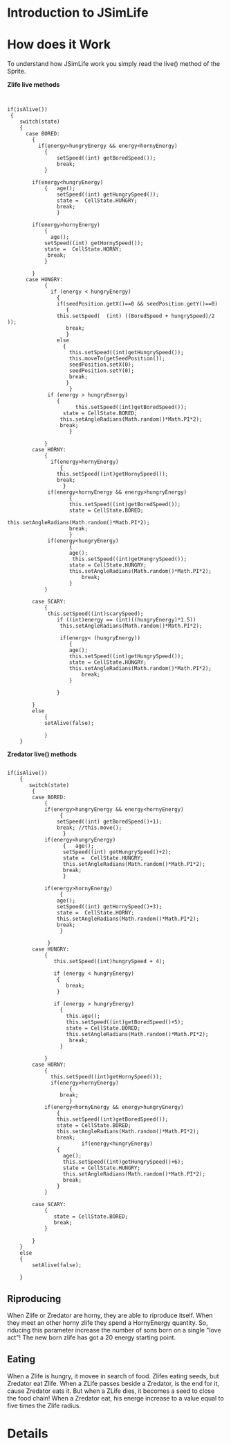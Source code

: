 # Introduction to JSimLife #

# How does it Work #

To understand how JSimLife work you simply read the live() method of the Sprite.

**Zlife live methods**
```


if(isAlive())
 {
    switch(state)
	{
	  case BORED:
		{
		  if(energy>hungryEnergy && energy<hornyEnergy)
			{
				setSpeed((int) getBoredSpeed());
				break; 
			}
					
		if(energy<hungryEnergy)
			{   age();
			    setSpeed((int) getHungrySpeed());
			    state =  CellState.HUNGRY;
			    break;
		        }
					
		if(energy>hornyEnergy)
			{
			  age();
			setSpeed((int) getHornySpeed());
			state =  CellState.HORNY;
			 break;
			}
					
		}
	  case HUNGRY:
			{
			  if (energy < hungryEnergy)
				{
				if(seedPosition.getX()==0 && seedPosition.getY()==0)
				   {
				this.setSpeed(  (int) ((BoredSpeed + hungrySpeed)/2 ));
				   break;
				   }
				else
				  {
				    this.setSpeed((int)getHungrySpeed());
				    this.moveTo(getSeedPosition());
				    seedPosition.setX(0);
				    seedPosition.setY(0);
				    break;
				   }
			        }
			 if (energy > hungryEnergy)
				{ 
			          this.setSpeed((int)getBoredSpeed());
				  state = CellState.BORED;
				 this.setAngleRadians(Math.random()*Math.PI*2);
				 break;
			        }  
					
			}
		case HORNY:
			{
			  if(energy>hornyEnergy)
			     {
				this.setSpeed((int)getHornySpeed());
				break;
			      }
			 if(energy<hornyEnergy && energy>hungryEnergy)
					{
					this.setSpeed((int)getBoredSpeed());
					state = CellState.BORED;
		    		        this.setAngleRadians(Math.random()*Math.PI*2);
					break;
					}
			 if(energy<hungryEnergy)
					{
					age();
					 this.setSpeed((int)getHungrySpeed());
					state = CellState.HUNGRY;
					this.setAngleRadians(Math.random()*Math.PI*2);
						break;
					}
			}
				
		case SCARY:
			{   		
			 this.setSpeed((int)scarySpeed);		
			    if ((int)energy == (int)((hungryEnergy)*1.5))
				 this.setAngleRadians(Math.random()*Math.PI*2);
					
			     if(energy< (hungryEnergy))
					{
					age();
					this.setSpeed((int)getHungrySpeed());
					state = CellState.HUNGRY;
					this.setAngleRadians(Math.random()*Math.PI*2);
						break;
					}
					
				}
			
		}
		else
			{
			setAlive(false);
			
			}
	}

```

**Zredator live() methods**

```

if(isAlive())
	{
	   switch(state)
		{
		case BORED:
			{
			if(energy>hungryEnergy && energy<hornyEnergy)
			     {
				setSpeed((int) getBoredSpeed()+1);
				break; //this.move();
			      }
			if(energy<hungryEnergy)
			      {   age();
				  setSpeed((int) getHungrySpeed()+2);
				  state =  CellState.HUNGRY;
				  this.setAngleRadians(Math.random()*Math.PI*2);
				  break;
			      }
					
			if(energy>hornyEnergy)
			     {
				age();
				setSpeed((int) getHornySpeed()+3);
				state =  CellState.HORNY;
				this.setAngleRadians(Math.random()*Math.PI*2);
				break;
			     }
					
			 }
		case HUNGRY:
			{
			   this.setSpeed((int)hungrySpeed + 4);
					
			   if (energy < hungryEnergy)
				{
				   break;
				}
					
			   if (energy > hungryEnergy)
				 {
				   this.age();
				   this.setSpeed((int)getBoredSpeed()+5);
				   state = CellState.BORED;
				   this.setAngleRadians(Math.random()*Math.PI*2);
				    break;
				 }  
					
			}
		case HORNY:
			{
			  this.setSpeed((int)getHornySpeed());
			  if(energy>hornyEnergy)
			        {
				 break;
			        }
			if(energy<hornyEnergy && energy>hungryEnergy)
				{
				this.setSpeed((int)getBoredSpeed());
				state = CellState.BORED;
				this.setAngleRadians(Math.random()*Math.PI*2);
				break;
                        if(energy<hungryEnergy)
				{
				  age();
				  this.setSpeed((int)getHungrySpeed()+6);
				  state = CellState.HUNGRY;
				  this.setAngleRadians(Math.random()*Math.PI*2);
				  break;
				}
			}
				
		case SCARY:
			{   
			   state = CellState.BORED;
			   break;
			}
				
		}
	}
	else
	{
		setAlive(false);
			
	}

```

## Riproducing ##
When Zlife or Zredator are horny, they are able to riproduce itself. When they meet an other horny zlife they spend a HornyEnergy quantity. So, riducing this parameter increase the number of sons born on a single "love act"! The new born zlife has got a 20 energy starting point.

## Eating ##
When a Zlife is hungry, it movee in search of food. Zlifes eating seeds, but Zredator eat Zlife. When a ZLife passes beside a Zredator, is the end for it, cause Zredator eats it. But when a ZLife dies, it becomes a seed to close the food chain!
When a Zredator eat, his energe increase to a value equal to five times the Zlife radius.

# Details #